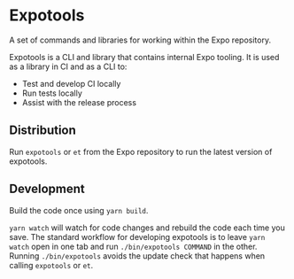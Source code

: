 # Expotools
A set of commands and libraries for working within the Expo repository.

Expotools is a CLI and library that contains internal Expo tooling. It is used as a library in CI and as a CLI to:
  - Test and develop CI locally
  - Run tests locally
  - Assist with the release process

## Distribution
Run `expotools` or `et` from the Expo repository to run the latest version of expotools.

## Development
Build the code once using `yarn build`.

`yarn watch` will watch for code changes and rebuild the code each time you save. The standard workflow for developing expotools is to leave `yarn watch` open in one tab and run `./bin/expotools COMMAND` in the other. Running `./bin/expotools` avoids the update check that happens when calling `expotools` or `et`.
